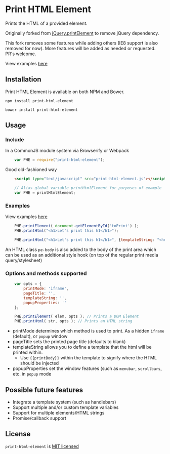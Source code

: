 # Print HTML Element

Prints the HTML of a provided element.

Originally forked from [jQuery.printElement](https://github.com/erikzaadi/jQueryPlugins/tree/master/jQuery.printElement) to remove jQuery dependency.

This fork removes some features while adding others (IE8 support is also removed for now). More features will be added as needed or requested.
PR's welcome.

View examples [here](https://rpdasilva.github.io/print-html-element/)

## Installation
Print HTML Element is available on both NPM and Bower.

`npm install print-html-element`

`bower install print-html-element`


## Usage


### Include
In a CommonJS module system via Browserify or Webpack
```js
    var PHE = require("print-html-element");
```

Good old-fashioned way
```html
    <script type="text/javascript" src="print-html-element.js"></script>
```
```js
    // Alias global variable printHtmlElement for purposes of example
    var PHE = printHtmlElement;
```

### Examples
View examples [here](https://rpdasilva.github.io/print-html-element/)

```js
    PHE.printElement( document.getElementById('toPrint') );
    PHE.printHtml("<h1>Let's print this h1</h1>");

    PHE.printHtml("<h1>Let's print this h1</h1>", {templateString: "<header>I'm part of the template header</header>{{printBody}}<footer>I'm part of the template footer</footer>"});
```

An HTML class `pe-body` is also added to the body of the print area which can be used as an additional style hook (on top of the regular print media query/stylesheet)

### Options and methods supported
```js
    var opts = {
        printMode: 'iframe',
        pageTitle: '',
        templateString: '',
        popupProperties: ''
    };

    PHE.printElement( elem, opts ); // Prints a DOM Element
    PHE.printHtml( str, opts ); // Prints an HTML string
```

- printMode determines which method is used to print. As a hidden `iframe` (default), or `popup` window
- pageTitle sets the printed page title (defaults to blank)
- templateString allows you to define a template that the html will be printed within.
    - Use `{{printBody}}` within the template to signify where the HTML should be injected
- popupProperties set the window features (such as `menubar`, `scrollbars`, etc. in `popup` mode


## Possible future features

- Integrate a template system (such as handlebars)
- Support multiple and/or custom template variables
- Support for multiple elements/HTML strings
- Promise/callback support


## License

`print-html-element` is [MIT licensed](LICENSE.txt)